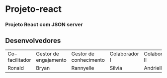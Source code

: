# Projeto-react 
### Projeto React com JSON server
## Desenvolvedores
<table>
 <tr> 
 <td>Co-facilitador</td>
 <td>Gestor de engajamento</td>
 <td>Gestor de conhecimento</td>
 <td>Colaborador I</td>
 <td>Colaborador II</td>
 </tr>
 <tr>
 <td>Ronald</td>
 <td>Bryan</td>
 <td>Rannyelle</td>
 <td>Silvia</td>
 <td>Andrielly</td>
